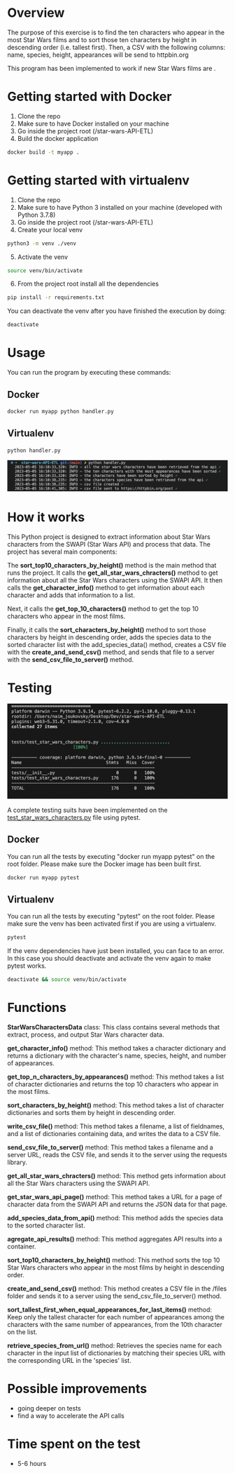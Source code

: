 # Overview
The purpose of this exercise is to find the ten characters who appear in the most Star Wars films and to sort those ten characters by height in descending order (i.e.
tallest first). Then, a CSV with the following columns: name, species, height, appearances will be send to httpbin.org

This program has been implemented to work if new Star Wars films are .

# Getting started with Docker
1.	Clone the repo
2.  Make sure to have Docker installed on your machine
3.  Go inside the project root (/star-wars-API-ETL)
4.  Build the docker application
```bash
docker build -t myapp .
```

# Getting started with virtualenv

1.	Clone the repo
2.  Make sure to have Python 3 installed on your machine (developed with Python 3.7.8)
3.  Go inside the project root (/star-wars-API-ETL)
4.  Create your local venv
```bash
python3 -m venv ./venv
```
5.  Activate the venv
```bash
source venv/bin/activate
```
6.	From the project root install all the dependencies
```bash
pip install -r requirements.txt
```

You can deactivate the venv after you have finished the execution by doing:
```bash
deactivate
```

# Usage
You can run the program by executing these commands:

## Docker
```bash
docker run myapp python handler.py
```

## Virtualenv
```bash
python handler.py
```

![alt text](/files/img/process.png)


# How it works

This Python project is designed to extract information about Star Wars characters from the SWAPI (Star Wars API) and process that data. The project has several main components:

The **sort_top10_characters_by_height()** method is the main method that runs the project. It calls the **get_all_star_wars_chracters()** method to get information about all the Star Wars characters using the SWAPI API. It then calls the **get_character_info()** method to get information about each character and adds that information to a list. 

Next, it calls the **get_top_10_characters()** method to get the top 10 characters who appear in the most films. 

Finally, it calls the **sort_characters_by_height()** method to sort those characters by height in descending order, adds the species data to the sorted character list with the add_species_data() method, creates a CSV file with the **create_and_send_csv()** method, and sends that file to a server with the **send_csv_file_to_server()** method.

# Testing

![alt text](/files/img/coverage2.png)

A complete testing suits have been implemented on the [test_star_wars_characters.py](https://github.com/SkyzoNams/star-wars-API-ETL/blob/main/tests/test_star_wars_characters.py) file using pytest.

## Docker
You can run all the tests by executing "docker run myapp pytest" on the root folder. Please make sure the Docker image has been built first.
```bash
docker run myapp pytest
```

## Virtualenv
You can run all the tests by executing "pytest" on the root folder. Please make sure the venv has been activated first if you are using a virtualenv.
```bash
pytest
```

If the venv dependencies have just been installed, you can face to an error. In this case you should deactivate and activate the venv again to make pytest works.
```bash
deactivate && source venv/bin/activate
```

# Functions

**StarWarsCharactersData** class: This class contains several methods that extract, process, and output Star Wars character data.

**get_character_info()** method: This method takes a character dictionary and returns a dictionary with the character's name, species, height, and number of appearances.

**get_top_n_characters_by_appearances()** method: This method takes a list of character dictionaries and returns the top 10 characters who appear in the most films.

**sort_characters_by_height()** method: This method takes a list of character dictionaries and sorts them by height in descending order.

**write_csv_file()** method: This method takes a filename, a list of fieldnames, and a list of dictionaries containing data, and writes the data to a CSV file.

**send_csv_file_to_server()** method: This method takes a filename and a server URL, reads the CSV file, and sends it to the server using the requests library.

**get_all_star_wars_chracters()** method: This method gets information about all the Star Wars characters using the SWAPI API.

**get_star_wars_api_page()** method: This method takes a URL for a page of character data from the SWAPI API and returns the JSON data for that page.

**add_species_data_from_api()** method: This method adds the species data to the sorted character list.

**agregate_api_results()** method: This method aggregates API results into a container.

**sort_top10_characters_by_height()** method: This method sorts the top 10 Star Wars characters who appear in the most films by height in descending order.

**create_and_send_csv()** method: This method creates a CSV file in the /files folder and sends it to a server using the send_csv_file_to_server() method.

**sort_tallest_first_when_equal_appearances_for_last_items()** method: Keep only the tallest character for each number of appearances among the characters with the same number of appearances, from the 10th character on the list.

**retrieve_species_from_url()** method: Retrieves the species name for each character in the input list of dictionaries by matching their species URL with the corresponding URL in the 'species' list.

# Possible improvements
- going deeper on tests
- find a way to accelerate the API calls

# Time spent on the test
- 5-6 hours
